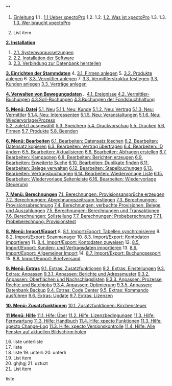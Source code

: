 **

 1. [Einleitung](http://help.xpecto.de/Einleitung)
	 1.1 . [1.1 Ueber xpectoPro](http://help.xpecto.de/Einleitung/Ueber_xpectoPro) 
	 1.2.  1.2. [1.2. Was ist xpectoPro](http://help.xpecto.de/Einleitung/Was_ist_xpectoPro) 
	 1.3.  1.3. [1.3. Wer  braucht xpectoPro](http://help.xpecto.de/Einleitung/Wer_braucht_xpectoPro)
	
 2. List item

	



**[2. Installation](http://help.xpecto.de/Installation)**

 1. [2.1. Systemvoraussetzungen](http://help.xpecto.de/Installation/Systemvoraussetzungen)
 2.  [2.2. Installation der Software](http://help.xpecto.de/Installation/Installation_der_Software)
 3. [2.3. Verbindung zur Datenbank herstellen](http://help.xpecto.de/Installation/Verbindung_zur_Datenbank_herstellen)

**[3. Einrichten der Stammdaten](http://help.xpecto.de/Einrichten_der_Stamdaten)** 
 4. [3.1. Firmen anlegen](http://help.xpecto.de/Einrichten_der_Stammdaten/Firmen_anlegen) 
 5. [3.2. Produkte anlegen](http://help.xpecto.de/Einrichten_der_Stammdaten/Produkte_anlegen) 
 6. [3.3. Vermittler anlegen](http://help.xpecto.de/Einrichten_der_Stammdaten/Vermittler_anlegen)
 7. [3.3. Vermittlerstruktur festlegen](http://help.xpecto.de/Einrichten_der_Stammdaten/Vermittlerstruktur_anlegen)
[3.3. Kunden anlegen](http://help.xpecto.de/Einrichten_der_Stammdaten/Kunden_anlegen)
[3.3. Verträge anlegen](http://help.xpecto.de/Einrichten_der_Stammdaten/Vertraege_anlegen)

**[4. Verwalten von Bewegungsdaten](http://help.xpecto.de/Einleitung)** 
.. [4.1. Ereignisse](http://help.xpecto.de/Verwalten_von_Bewegungsdaten/Ereignisse) 
[4.2. Vermittler-Buchungen](http://help.xpecto.de/Verwaltung_von_Bewegungsdaten/Vermittler_Buchungen) 
[4.3.Soll-Buchungen](http://help.xpecto.de/Verwaltung_von_Bewegungsdaten/Soll_Buchungen)
[4.3.Buchungen der Fondsbuchhaltung](http://help.xpecto.de/Verwaltung_von_Bewegungsdaten/Buchungen_der_Fondsbuchhaltung)

**[5. Menü: Datei](http://help.xpecto.de/Datei)** 
[5.1. Neu](http://help.xpecto.de/Datei_Neu) 
[5.1.1. Neu: Kunde](http://help.xpecto.de/Datei_Neu/Kunde) 
[5.1.2. Neu: Vertrag](http://help.xpecto.de/Datei_Neu/Vertrag) 
[5.1.3. Neu: Vermittler](http://help.xpecto.de/Datei_Neu/Vermittler) 
[5.1.4. Neu: Interessenten](http://help.xpecto.de/Datei_Neu/Interessenten)
[5.1.5. Neu: Veranstaltungen](http://help.xpecto.de/Datei_Neu/Veranstaltungen) 
[5.1.6. Neu: Wiedervorlage/Prozess](http://help.xpecto.de/Datei_Neu/Wiedervorlage_Prozess)  
[5.2. zuletzt ausgewählt](http://help.xpecto.de/Datei/zuletzt_ausgewählt) 
[5.3. Speichern](http://help.xpecto.de/Datei/Speichern) 
[5.4. Druckvorschau](http://help.xpecto.de/Datei/Druckvorschau) 
[5.5. Drucken](http://help.xpecto.de/Datei/Drucken)
[5.6. Firmen](http://help.xpecto.de/Datei/Firmen) 
[5.7. Produkte](http://help.xpecto.de/Datei/Produkte) 
[5.8. Beenden](http://help.xpecto.de/Datei/Beenden) 

**[6. Menü: Bearbeiten](http://help.xpecto.de/Bearbeiten)** 
[6.1. Bearbeiten: Datensatz löschen](http://help.xpecto.de/Bearbeiten/Datensatz_loeschen) 
[6.2. Bearbeiten: Datensatz kopieren](http://help.xpecto.de/Bearbeiten/Datensatz_kopieren) 
[6.3. Bearbeiten: Vertrag übertragen](http://help.xpecto.de/Bearbeiten/Vertrag_uebertragen)
[6.4. Bearbeiten: ID ändern](http://help.xpecto.de/Bearbeiten/ID_aendern)
[6.5. Bearbeiten: Aktualisieren](http://help.xpecto.de/Bearbeiten/Aktualisieren)
[6.6. Bearbeiten: Abfragen erstellen](http://help.xpecto.de/Bearbeiten/Abfragen_erstellen)
[6.7. Bearbeiten: Kampagnen](http://help.xpecto.de/Bearbeiten/Kampagnen)
[6.8. Bearbeiten: Berichten erzeugen](http://help.xpecto.de/Bearbeiten/Berichten_erzeugen)
[6.9. Bearbeiten: Erweiterte Suche](http://help.xpecto.de/Bearbeiten/Erweiterte_Suche)
[6.10. Bearbeiten: Duplikate finden](http://help.xpecto.de/Bearbeiten/Duplikate_finden)
[6.11. Bearbeiten: Belege verwalten](http://help.xpecto.de/Bearbeiten/Belege_verwalten)
[6.12. Bearbeiten: Stapelbuchungen](http://help.xpecto.de/Berabeiten/Stapelbuchungen)
[6.13. Bearbeiten: Vertragsbuchungen](http://help.xpecto.de/Bearbeiten/Vertragsbuchungen)
[6.14. Bearbeiten: Wiedervorlage Liste](http://help.xpecto.de/Bearbeiten/Wiedervorlage_Liste)
[6.15. Bearbeiten: Wiedervorlage Seitenleiste](http://help.xpecto.de/Bearbeiten/Wiedervorlage_Seitenliste)
[6.16. Bearbeiten: Wiedervorlage Steuerung](http://help.xpecto.de/Bearbeiten/Wiedervorlage_Steuereung)

**[7. Menü: Berechnungen](http://help.xpecto.de/Einleitung)** 
[7.1. Berechnungen: Provisionsansprüche erzeugen](http://help.xpecto.de/Berechnungen/Provisionsansprueche_erzeugen) 
[7.2. Berechnungen: Abrechnungszeitraum festlegen](http://help.xpecto.de/Berechnungen/Abrechnungszeitraum_festlegen) 
[7.3. Berechnungen: Provisionsabrechnung](http://help.xpecto.de/Berechnungen/Provisionsabrechnung)
[7.4. Berechnungen: verbuchte Provisionen, Belege und Auszahlungen](http://help.xpecto.de/Berechnungen/verbuchte_Provisionen_Belege_und_Auszahlungen) 
[7.5. Berechnungen: Berechnungen und Transaktionen](http://help.xpecto.de/Berechnungen/Berechnungen_und_Transaktionen) 
[7.6. Berechnungen: Sollstellung](http://help.xpecto.de/Berechnungen/Sollstellung)
[7.7. Berechnungen: Probeberechnung](http://help.xpecto.de/Berechnungen/Probeberechnung)
[7.7.1. Probeberechnung: Provisionstest](http://help.xpecto.de/Berechnungen/Probeberechnung_Provisionstest)

**[8. Menü: Import/Export](http://help.xpecto.de/Einleitung)** 
 8. [8.1. Import/Export: Tabellen synchronisieren](http://help.xpecto.de/Import_Export/Tabellen_synchronisieren) 
 9. [8.2. Import/Export: Scanmanager](http://help.xpecto.de/Einleitung/Import_Export/Scanmanger) 
 10. [8.3. Import/Export: Kontodaten importieren](http://help.xpecto.de/Import_Export/Kontodaten_importieren)
 11. [8.4. Import/Export: Kontodaten zuweisen](http://help.xpecto.de/Import_Export/Kontodaten_zuweisen) 
 12. [8.5. Import/Export: Kunden- und Vertragsdaten importieren](http://help.xpecto.de/Import_Export/Kunden_und_Vertragsdaten_importieren) 
 13. [8.6. Import/Export: Allgemeiner Import](http://help.xpecto.de/Import_Export/Allgemeiner_Import)
 14. [8.7. Import/Export: Buchungsexport](http://help.xpecto.de/Import_Export/Buchungsexport) 
 15. [8.8. Import/Export: Briefversand](http://help.xpecto.de/Import_Export/Briefversand)

**[ 9. Menü: Extras](http://help.xpecto.de/Extras)** 
[9.1. Extras: Zusatzfunktionen](http://help.xpecto.de/Extras/Zusatzfunktionen) 
[9.2. Extras: Einstellungen](http://help.xpecto.de/Extras/Einstellungen) 
[9.3. Extras: Anpassen](http://help.xpecto.de/Extras/Anpassen)
[9.3.1. Anpassen: Berichte und Adressmuster](http://help.xpecto.de/Extras/Anpassen_Berichte_und_Adressmuster)
[9.3.2. Anpassen: Oberflächen und Nachschlagslisten](http://help.xpecto.de/Extras/Anpassen_Oberflaechen_und_Nachschlagslisten)
[9.3.3. Anpassen: Prozesse, Rechte und Batchjobs](http://help.xpecto.de/Extras/Anpassen_Prozesse_Rechte_und_Batchjobs)
[9.3.4. Anpassen: Optimierung](http://help.xpecto.de/Extras/Anpassen_Optimierung)
[9.3.5. Anpassen: Datenbank Backup](http://help.xpecto.de/Extras/Anpassen_Datenbank_backup)
[9.4. Extras: Code Center](http://help.xpecto.de/Extras/Code_Center) 
[9.5. Extras: Kommando ausführen](http://help.xpecto.de/Extras/Kommando_ausführen) 
[9.6. Extras: Update](http://help.xpecto.de/Extras/Update)
[9.7. Extras: Lizenzen](http://help.xpecto.de/Extras/Lizenzen)

**[ 10. Menü: Zusatzfunktionen](http://help.xpecto.de/Einleitung)** 
[10.1. Zusatzfunktionen: Kirchensteuer](http://help.xpecto.de/Zusatzfunktionen) 

**[ 11 Menü: Hilfe](http://help.xpecto.de/Hilfe)**
[11.1. Hife: Über](http://help.xpecto.de/Hilfe/Ueber) 
[11.2. Hilfe: Lizenzbedingungen](http://help.xpecto.de/Hilfe/Lizenzbedingungen) 
[11.3. Hilfe: Fernwartung](http://help.xpecto.de/Hilfe/Fernwartung)
[11.3. Hilfe: Handbuch](http://help.xpecto.de/Hilfe/Handbuch) 
[11.4. Hife: xpecto Funktionen](http://help.xpecto.de/Hilfe/xpecto_Funktionen) 
[11.3. Hilfe: xpecto Change-Log](http://help.xpecto.de/Hilfe/xpecto_Change_Log)
[11.3. Hilfe: xpecto Versionskontrolle](http://help.xpecto.de/Hilfe/xpecto_Versionskontrolle)
[11.4. Hilfe: Alle Fenster auf aktuellen Bildschirm holen](http://help.xpecto.de/Hilfe/Alle_Fenster_auf_aktuellen_Bildschirm_holen)

 16. liste unterliste 
 17. liste 
 18. liste 
	 19. unterli 
	 20. unterli
 19. List item
 20. ghjhgj
	 21. uztuzt
 21. List item

liste